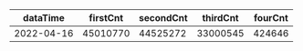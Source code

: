 |dataTime|firstCnt|secondCnt|thirdCnt|fourCnt|
|-|-|-|-|-|
|2022-04-16|45010770|44525272|33000545|424646|